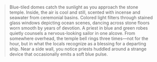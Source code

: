 >Blue-tiled domes catch the sunlight as you approach the stone temple. Inside, the air is cool and still, scented with incense and seawater from ceremonial basins. Colored light filters through stained glass windows depicting ocean scenes, dancing across stone floors worn smooth by years of devotion. A priest in blue and green robes quietly counsels a nervous-looking sailor in one alcove. From somewhere overhead, the temple bell rings three times—not for the hour, but in what the locals recognize as a blessing for a departing ship. Near a side wall, you notice priests huddled around a strange device that occasionally emits a soft blue pulse.